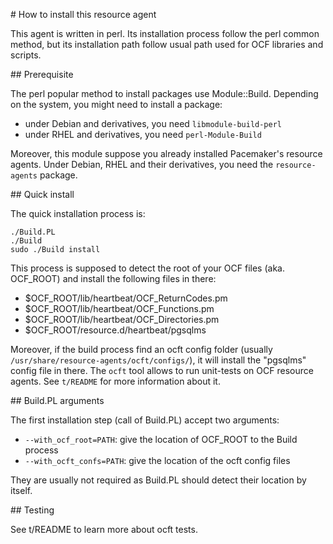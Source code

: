 # How to install this resource agent

This agent is written in perl. Its installation process follow the perl common
method, but its installation path follow usual path used for OCF libraries and
scripts.

## Prerequisite

The perl popular method to install packages use Module::Build. Depending on the
system, you might need to install a package:
  * under Debian and derivatives, you need ``libmodule-build-perl``
  * under RHEL and derivatives, you need ``perl-Module-Build``

Moreover, this module suppose you already installed Pacemaker's resource agents.
Under Debian, RHEL and their derivatives, you need the ``resource-agents``
package.


## Quick install

The quick installation process is:

```
./Build.PL
./Build
sudo ./Build install
```

This process is supposed to detect the root of your OCF files (aka. OCF_ROOT)
and install the following files in there:

  * $OCF_ROOT/lib/heartbeat/OCF_ReturnCodes.pm
  * $OCF_ROOT/lib/heartbeat/OCF_Functions.pm
  * $OCF_ROOT/lib/heartbeat/OCF_Directories.pm
  * $OCF_ROOT/resource.d/heartbeat/pgsqlms

Moreover, if the build process find an ocft config folder (usually
``/usr/share/resource-agents/ocft/configs/``), it will install the "pgsqlms"
config file in there. The ``ocft`` tool allows to run unit-tests on OCF resource
agents. See ``t/README`` for more information about it.


## Build.PL arguments

The first installation step (call of Build.PL) accept two arguments:

  * ``--with_ocf_root=PATH``: give the location of OCF_ROOT to the Build process
  * ``--with_ocft_confs=PATH``: give the location of the ocft config files

They are usually not required as Build.PL should detect their location by
itself.

## Testing

See t/README to learn more about ocft tests.
